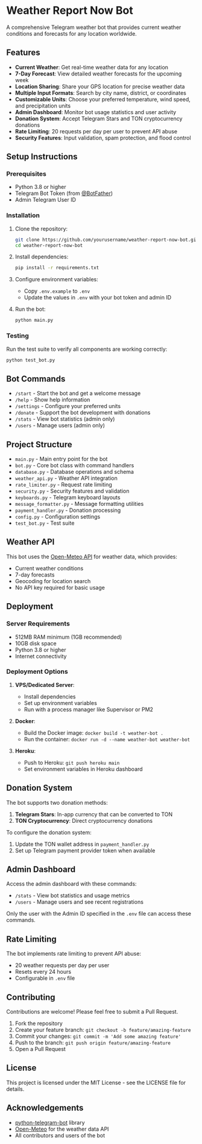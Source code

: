 # Weather Report Now Bot

A comprehensive Telegram weather bot that provides current weather conditions and forecasts for any location worldwide.

## Features

- **Current Weather**: Get real-time weather data for any location
- **7-Day Forecast**: View detailed weather forecasts for the upcoming week
- **Location Sharing**: Share your GPS location for precise weather data
- **Multiple Input Formats**: Search by city name, district, or coordinates
- **Customizable Units**: Choose your preferred temperature, wind speed, and precipitation units
- **Admin Dashboard**: Monitor bot usage statistics and user activity
- **Donation System**: Accept Telegram Stars and TON cryptocurrency donations
- **Rate Limiting**: 20 requests per day per user to prevent API abuse
- **Security Features**: Input validation, spam protection, and flood control

## Setup Instructions

### Prerequisites

- Python 3.8 or higher
- Telegram Bot Token (from [@BotFather](https://t.me/BotFather))
- Admin Telegram User ID

### Installation

1. Clone the repository:
   ```bash
   git clone https://github.com/yourusername/weather-report-now-bot.git
   cd weather-report-now-bot
   ```

2. Install dependencies:
   ```bash
   pip install -r requirements.txt
   ```

3. Configure environment variables:
   - Copy `.env.example` to `.env`
   - Update the values in `.env` with your bot token and admin ID

4. Run the bot:
   ```bash
   python main.py
   ```

### Testing

Run the test suite to verify all components are working correctly:

```bash
python test_bot.py
```

## Bot Commands

- `/start` - Start the bot and get a welcome message
- `/help` - Show help information
- `/settings` - Configure your preferred units
- `/donate` - Support the bot development with donations
- `/stats` - View bot statistics (admin only)
- `/users` - Manage users (admin only)

## Project Structure

- `main.py` - Main entry point for the bot
- `bot.py` - Core bot class with command handlers
- `database.py` - Database operations and schema
- `weather_api.py` - Weather API integration
- `rate_limiter.py` - Request rate limiting
- `security.py` - Security features and validation
- `keyboards.py` - Telegram keyboard layouts
- `message_formatter.py` - Message formatting utilities
- `payment_handler.py` - Donation processing
- `config.py` - Configuration settings
- `test_bot.py` - Test suite

## Weather API

This bot uses the [Open-Meteo API](https://open-meteo.com/) for weather data, which provides:

- Current weather conditions
- 7-day forecasts
- Geocoding for location search
- No API key required for basic usage

## Deployment

### Server Requirements

- 512MB RAM minimum (1GB recommended)
- 10GB disk space
- Python 3.8 or higher
- Internet connectivity

### Deployment Options

1. **VPS/Dedicated Server**:
   - Install dependencies
   - Set up environment variables
   - Run with a process manager like Supervisor or PM2

2. **Docker**:
   - Build the Docker image: `docker build -t weather-bot .`
   - Run the container: `docker run -d --name weather-bot weather-bot`

3. **Heroku**:
   - Push to Heroku: `git push heroku main`
   - Set environment variables in Heroku dashboard

## Donation System

The bot supports two donation methods:

1. **Telegram Stars**: In-app currency that can be converted to TON
2. **TON Cryptocurrency**: Direct cryptocurrency donations

To configure the donation system:

1. Update the TON wallet address in `payment_handler.py`
2. Set up Telegram payment provider token when available

## Admin Dashboard

Access the admin dashboard with these commands:

- `/stats` - View bot statistics and usage metrics
- `/users` - Manage users and see recent registrations

Only the user with the Admin ID specified in the `.env` file can access these commands.

## Rate Limiting

The bot implements rate limiting to prevent API abuse:

- 20 weather requests per day per user
- Resets every 24 hours
- Configurable in `.env` file

## Contributing

Contributions are welcome! Please feel free to submit a Pull Request.

1. Fork the repository
2. Create your feature branch: `git checkout -b feature/amazing-feature`
3. Commit your changes: `git commit -m 'Add some amazing feature'`
4. Push to the branch: `git push origin feature/amazing-feature`
5. Open a Pull Request

## License

This project is licensed under the MIT License - see the LICENSE file for details.

## Acknowledgements

- [python-telegram-bot](https://github.com/python-telegram-bot/python-telegram-bot) library
- [Open-Meteo](https://open-meteo.com/) for the weather data API
- All contributors and users of the bot

